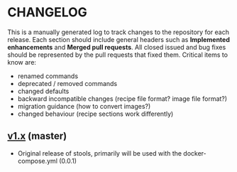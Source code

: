 # CHANGELOG

This is a manually generated log to track changes to the repository for each release.
Each section should include general headers such as **Implemented enhancements** 
and **Merged pull requests**. All closed issued and bug fixes should be 
represented by the pull requests that fixed them. Critical items to know are:

 - renamed commands
 - deprecated / removed commands
 - changed defaults
 - backward incompatible changes (recipe file format? image file format?)
 - migration guidance (how to convert images?)
 - changed behaviour (recipe sections work differently)


## [v1.x](https://github.com/singularityhub/stools/tree/master) (master)
 - Original release of stools, primarily will be used with the docker-compose.yml (0.0.1)

